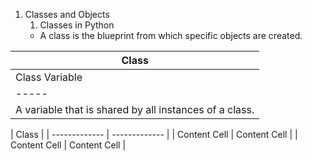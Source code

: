 1. Classes and Objects
   1. Classes in Python
     * A class is the blueprint from which specific objects are created.
     
| Class |
| ----- |
| Class Variable | Instance Variable | Data Member |
| ----- | ----- | ----- |
| A variable that is shared by all instances of a class. | Instance variable unique to each instance | A class variable or instance variable that holds data associated with a class and its objects. |

| Class |
| ------------- | ------------- |
| Content Cell  | Content Cell  |
| Content Cell  | Content Cell  |
